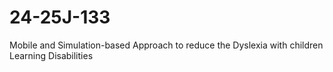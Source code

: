 # 24-25J-133
Mobile and Simulation-based Approach to reduce the Dyslexia with children Learning Disabilities
